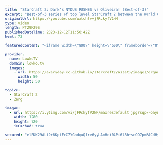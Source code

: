 ```yaml
---
title: "StarCraft 2: Dark's NYDUS RUSHES vs Oliveira! (Best-of-3)"
excerpt: "Best-of-3 series of top level StarCraft 2 between the World Champion of SC2 Oliveira and Dark, one of the best Zergs in the world. Dark is known for his aggressive approach to the game, and in this series he decides to play a Nydus Rush twice.  Support my work: https://patreon.com/lowkotv  Lowko merch:"
originalUrl: https://youtube.com/watch?v=jFRckyfV2NM
type: video
length: PT29M29S
publishedDateTime: 2023-12-12T11:50:42Z
heat: 72

featuredContent: "<iframe width=\"800\" height=\"500\" frameborder=\"0\" src=\"https://www.youtube.com/embed/jFRckyfV2NM\" allow=\"accelerometer; autoplay; encrypted-media; gyroscope; picture-in-picture\" allowfullscreen></iframe>"

provider:
  name: LowkoTV
  domain: lowko.tv
  images:
    - url: https://everyday-cc.github.io/starcraft2/assets/images/organizations/lowko.tv-50x50.jpg
      width: 50
      height: 50

topics:
  - StarCraft 2
  - Zerg

images:
  - url: https://i.ytimg.com/vi/jFRckyfV2NM/maxresdefault.jpg?sqp=-oaymwEmCIAKENAF8quKqQMa8AEB-AH-CYAC0AWKAgwIABABGGYgZihmMA8=&rs=AOn4CLCtTZgxrYe5WhvbFDb6M2Y9fVbv1w
    width: 1280
    height: 720
    isCached: true

secured: "elEKK29ALt9+6KptFeC7YGndquQfrv6yyLAmHei04Pi6l8h+scCO7pmPACdHyWNFWy+vVUoXN86OG1VN4kgqk+KB8Uczae7rDI7KFl8vV8z/zlVG4HaeSqInSTUzlWeIhe+R/0evMdyV20LJopSoLL7N+B9Bo3Rlhvc6lIXY16jaCinm1pzhTgund4E5snYWycb/H4sd+QyCBgwL7qB5FtmYkn5/+d2NwkwFInOCoGBGElCmQV6sdJnu2y/93+L5te7RXtN84MHC+YG7F5RZjiq3/aK86SHUFGJ5azhuoolCc9Jy9JiBzigC90/tCABXNheVfOpOcm9vLea+vwn/OYVWv7caUKAJ1ibZpJ8dSPdkkp3aBqYrfVCD6A+gtYBF7cK2KA0VphIelmKoeDbho28pIDo0gXJqDQyiee+JS1I=;mUkI52rNl+qnS1iw+23ZKQ=="
---
```


